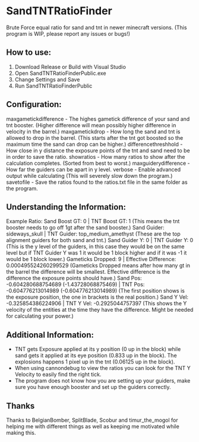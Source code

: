 # SandTNTRatioFinder
Brute Force equal ratio for sand and tnt in newer minecraft versions.
(This program is WIP, please report any issues or bugs!)

## How to use:
1) Download Release or Build with Visual Studio
2) Open SandTNTRatioFinderPublic.exe
3) Change Settings and Save
4) Run SandTNTRatioFinderPublic

## Configuration:
maxgametickdifference - The highes gametick difference of your sand and tnt booster. (Higher difference will mean possibly higher difference in velocity in the barrel.)
maxgametickdrop - How long the sand and tnt is allowed to drop in the barrel. (This starts after the tnt got boosted so the maximum time the sand can drop can be higher.)
differencethreshhold - How close in y distance the exposure points of the tnt and sand need to be in order to save the ratio.
showratios - How many ratios to show after the calculation completes. (Sorted from best to worst.)
maxguiderydifference - How far the guiders can be apart in y level.
verbose - Enable advanced output while calculating (This will severely slow down the program.)
savetofile - Save the ratios found to the ratios.txt file in the same folder as the program.

## Understanding the Information:
Example Ratio:
Sand Boost GT: 0 | TNT Boost GT: 1                                                                    (This means the tnt booster needs to go off 1gt after the sand booster.)
Sand Guider: sideways_skull | TNT Guider: top_medium_amethyst                                         (These are the top alignment guiders for both sand and tnt.)
Sand Guider Y: 0 | TNT Guider Y: 0                                                                    (This is the y level of the guiders, in this case they would be on the same level but if TNT Guider Y was 1 it would be 1 block higher and if it was -1 it would be 1 block lower.)
Gameticks Dropped: 9 | Effective Difference: 0.000495524260299529                                     (Gameticks Dropped means after how many gt in the barrel the difference will be smallest. Effective difference is the difference the exposure points should have.)
Sand Pos: -0.604280688754689 (-1.43728068875469) | TNT Pos: -0.604776213014989 (-0.604776213014989)   (The first position shows is the exposure position, the one in brackets is the real position.)
Sand Y Vel: -0.325854386224906 | TNT Y Vel: -0.2925044757397                                          (This shows the Y velocity of the entities at the time they have the difference. Might be needed for calculating your power.)

## Additional Information:
- TNT gets Exposure applied at its y position (0 up in the block) while sand gets it applied at its eye position (0.833 up in the block). The explosions happens 1 pixel up in the tnt (0.06125 up in the block).
- When using cannondebug to view the ratios you can look for the TNT Y Velocity to easily find the right tick.
- The program does not know how you are setting up your guiders, make sure you have enough booster and set up the guiders correctly.

## Thanks
Thanks to BelgianBomber, SplitBlade, Scobur and timur_the_mogol for helping me with different things as well as keeping me motivated while making this.
